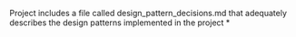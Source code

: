Project includes a file called design_pattern_decisions.md that adequately describes the design patterns implemented in the project *

